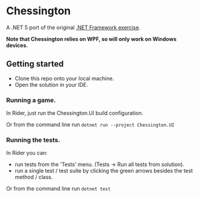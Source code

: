# Chessington

A .NET 5 port of the original [.NET Framework exercise](https://github.com/CorndelWithSoftwire/Chessington).

**Note that Chessington relies on WPF, so will only work on Windows devices.**

## Getting started
- Clone this repo onto your local machine.
- Open the solution in your IDE.

### Running a game.
In Rider, just run the Chessington.UI build configuration. 

Or from the command line run `dotnet run --project Chessington.UI`

### Running the tests.
In Rider you can:
- run tests from the 'Tests' menu. (Tests -> Run all tests from solution).
- run a single test / test suite by clicking the green arrows besides the test method / class.

Or from the command line run `dotnet test`
